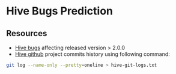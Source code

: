 # Hive Bugs Prediction

## Resources

- [Hive bugs](https://issues.apache.org/jira/browse/HIVE-4413?jql=project%20%3D%20HIVE%20AND%20issuetype%20%3D%20Bug%20AND%20status%20%3D%20Resolved%20AND%20affectedVersion%20in%20(2.0.0%2C%202.0.1%2C%202.1.0%2C%202.1.1%2C%202.2.0%2C%202.3.0%2C%202.3.1%2C%202.3.2%2C%202.3.3%2C%202.3.4%2C%202.3.5%2C%202.3.6%2C%202.3.7%2C%202.3.8%2C%202.4.0%2C%203.0.0%2C%203.1.0%2C%203.1.1%2C%203.1.2%2C%203.1.3)%20ORDER%20BY%20affectedVersion%20ASC%2C%20priority%20DESC%2C%20updated%20DESC) affecting released version > 2.0.0
- [Hive github](https://github.com/apache/hive) project commits history using following command: 
```bash 
git log --name-only --pretty=oneline > hive-git-logs.txt
```